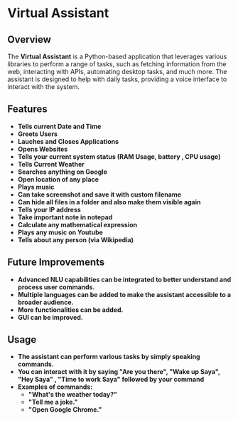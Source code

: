 # Virtual Assistant

## Overview

The **Virtual Assistant** is a Python-based application that leverages various libraries to perform a range of tasks, such as fetching information from the web, interacting with APIs, automating desktop tasks, and much more. The assistant is designed to help with daily tasks, providing a voice interface to interact with the system.

## Features
- **Tells current Date and Time**
- **Greets Users**
- **Lauches and Closes Applications**
- **Opens Websites**
- **Tells your current system status (RAM Usage, battery , CPU usage)** 
- **Tells Current Weather**
- **Searches anything on Google**
- **Open location of any place**
- **Plays music**
- **Can take screenshot and save it with custom filename**
- **Can hide all files in a folder and also make them visible again**
- **Tells your IP address**
- **Take important note in notepad**
- **Calculate any mathematical expression**
- **Plays any music on Youtube**
- **Tells about any person (via Wikipedia)**

## Future Improvements
- **Advanced NLU capabilities can be integrated to better understand and process user commands.**
- **Multiple languages can be added to make the assistant accessible to a broader audience.**
- **More functionalities can be added.**
- **GUI can be improved.**

## Usage
- **The assistant can perform various tasks by simply speaking commands.**
- **You can interact with it by saying "Are you there", "Wake up Saya", "Hey Saya" , "Time to work Saya" followed by your command**
- **Examples of commands:**
  - **"What's the weather today?"**
  - **"Tell me a joke."**
  - **"Open Google Chrome."**
